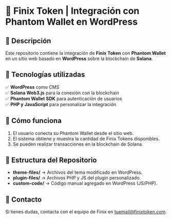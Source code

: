 
# 🚀 Finix Token | Integración con Phantom Wallet en WordPress  

## 📌 Descripción  
Este repositorio contiene la integración de **Finix Token** con **Phantom Wallet** en un sitio web basado en **WordPress** sobre la blockchain de **Solana**.  

## 🔧 Tecnologías utilizadas  
✅ **WordPress** como CMS  
✅ **Solana Web3.js** para la conexión con la blockchain  
✅ **Phantom Wallet SDK** para autenticación de usuarios  
✅ **PHP y JavaScript** para personalizar la integración  

## 📌 Cómo funciona  
1. El usuario conecta su Phantom Wallet desde el sitio web.  
2. El sistema obtiene y muestra la cantidad de Finix Tokens disponibles.  
3. Se pueden realizar transacciones en la blockchain de Solana.  

## 📂 Estructura del Repositorio  
- **theme-files/** → Archivos del tema modificado en WordPress.  
- **plugin-files/** → Archivos PHP y JS del plugin personalizado.  
- **custom-code/** → Código manual agregado en WordPress (JS/PHP).  

## 📩 Contacto  
Si tienes dudas, contacta con el equipo de Finix en [tuemail@finixtoken.com](mailto:support@finixtoken.com,team@finixtoken.com).  

